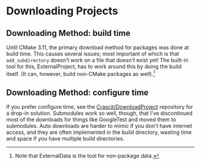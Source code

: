 # Downloading Projects

## Downloading Method: build time

Until CMake 3.11, the primary download method for packages was done at build time. This causes several issues; most important of which is that `add_subdirectory` doesn't work on a file that doesn't exist yet! The built-in tool for this, ExternalProject, has to work around this by doing the build itself. (It can, however, build non-CMake packages as well).[^1]

[^1]: Note that ExternalData is the tool for non-package data.

## Downloading Method: configure time

If you prefer configure time, see the [Crascit/DownloadProject](https://github.com/Crascit/DownloadProject) repository for a drop-in solution. Submodules work so well, though, that I've discontinued most of the downloads for things like GoogleTest and moved them to submodules. Auto downloads are harder to mimic if you
don't have internet access, and they are often implemented in the build directory, wasting time and space if you have multiple build directories.
